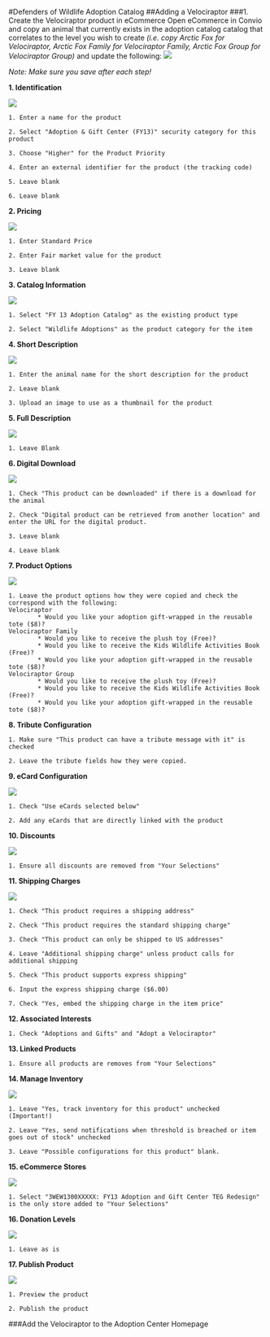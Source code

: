 #Defenders of Wildlife Adoption Catalog
##Adding a Velociraptor
###1. Create the Velociraptor product in eCommerce
Open eCommerce in Convio and copy an animal that currently exists in the adoption catalog catalog that correlates to the level you wish to create *(i.e. copy Arctic Fox for Velociraptor, Arctic Fox Family for Velociraptor Family, Arctic Fox Group for Velociraptor Group)* and update the following:
![](//Step1.png)

*Note: Make sure you save after each step!*

**1. Identification**

![](//Step1_1.png)

	1. Enter a name for the product
	
	2. Select "Adoption & Gift Center (FY13)" security category for this product
	
	3. Choose "Higher" for the Product Priority
	
	4. Enter an external identifier for the product (the tracking code)
	
	5. Leave blank
	
	6. Leave blank
	
**2. Pricing**

![](//Step1_2.png)
	
	1. Enter Standard Price

	2. Enter Fair market value for the product
	
	3. Leave blank
	
**3. Catalog Information**

![](//Step1_3.png)
	
	1. Select "FY 13 Adoption Catalog" as the existing product type
	
	2. Select "Wildlife Adoptions" as the product category for the item
	
**4. Short Description**

![](//Step1_4.png)	

	1. Enter the animal name for the short description for the product
	
	2. Leave blank
	
	3. Upload an image to use as a thumbnail for the product
	
**5. Full Description**

![](//Step1_5.png)

	1. Leave Blank	
	
**6. Digital Download**

![](//Step1_6.png)

	1. Check "This product can be downloaded" if there is a download for the animal
	
	2. Check "Digital product can be retrieved from another location" and enter the URL for the digital product.
	
	3. Leave blank
	
	4. Leave blank
	
**7. Product Options**

![](//Step1_7.png)

	1. Leave the product options how they were copied and check the correspond with the following:
	Velociraptor
			* Would you like your adoption gift-wrapped in the reusable tote ($8)?
	Velociraptor Family
			* Would you like to receive the plush toy (Free)?
			* Would you like to receive the Kids Wildlife Activities Book (Free)?
			* Would you like your adoption gift-wrapped in the reusable tote ($8)?
	Velociraptor Group
			* Would you like to receive the plush toy (Free)?
			* Would you like to receive the Kids Wildlife Activities Book (Free)?
			* Would you like your adoption gift-wrapped in the reusable tote ($8)?
			
**8. Tribute Configuration**

	1. Make sure "This product can have a tribute message with it" is checked

	2. Leave the tribute fields how they were copied.

**9. eCard Configuration**

![](//Step1_9.png)

	1. Check "Use eCards selected below"

	2. Add any eCards that are directly linked with the product

**10. Discounts**

![](//Step1_10.png)

	1. Ensure all discounts are removed from "Your Selections"

**11. Shipping Charges**

![](//Step1_11.png)

	1. Check "This product requires a shipping address"

	2. Check "This product requires the standard shipping charge"

	3. Check "This product can only be shipped to US addresses"

	4. Leave "Additional shipping charge" unless product calls for additional shipping

	5. Check "This product supports express shipping"

	6. Input the express shipping charge ($6.00)

	7. Check "Yes, embed the shipping charge in the item price"

**12. Associated Interests**

	1. Check "Adoptions and Gifts" and "Adopt a Velociraptor"

**13. Linked Products**

	1. Ensure all products are removes from "Your Selections"

**14. Manage Inventory**

![](//Step1_14.png)

	1. Leave "Yes, track inventory for this product" unchecked (Important!)

	2. Leave "Yes, send notifications when threshold is breached or item goes out of stock" unchecked

	3. Leave "Possible configurations for this product" blank.

**15. eCommerce Stores**

![](//Step1_15.png)

	1. Select "3WEW1300XXXXX: FY13 Adoption and Gift Center TEG Redesign" is the only store added to "Your Selections"

**16. Donation Levels**

![](//Step1_16.png)

	1. Leave as is

**17. Publish Product**

![](//Step1_17.png)

	1. Preview the product

	2. Publish the product


###Add the Velociraptor to the Adoption Center Homepage

